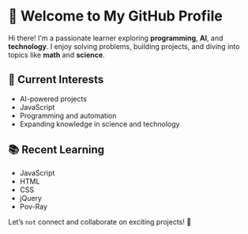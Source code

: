 # 👋 Welcome to My GitHub Profile

Hi there! I'm a passionate learner exploring **programming**, **AI**, and **technology**. I enjoy solving problems, building projects, and diving into topics like **math** and **science**.

## 🌱 Current Interests

- AI-powered projects 
- JavaScript
- Programming and automation
- Expanding knowledge in science and technology
  
## 📚 Recent Learning

- JavaScript
- HTML
- CSS
- jQuery
- Pov-Ray

Let’s `not` connect and collaborate on exciting projects! 🌟
